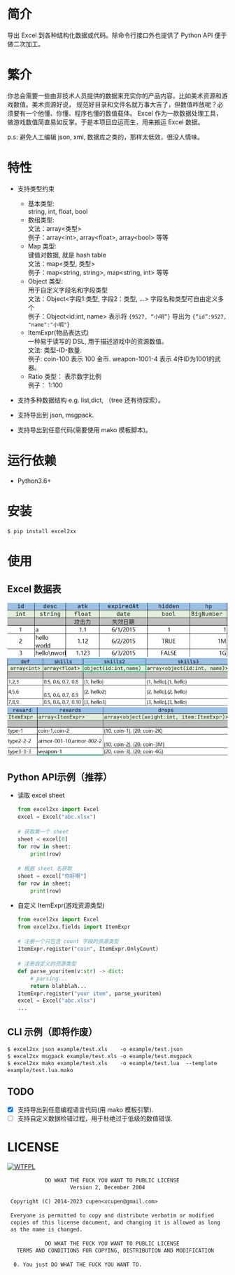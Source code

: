 # 简介
导出 Excel 到各种结构化数据或代码。除命令行接口外也提供了
 Python API 便于做二次加工。


# 繁介
你总会需要一些由非技术人员提供的数据来充实你的产品内容，比如美术资源和游戏数值。美术资源好说，
规范好目录和文件名就万事大吉了，但数值咋放呢？必须要有一个他懂、你懂、程序也懂的数值载体。
Excel 作为一款数据处理工具，做游戏数值简直易如反掌。于是本项目应运而生，用来搬运 Excel 数据。

 p.s: 避免人工编辑 json, xml, 数据库之类的，那样太低效，很没人情味。


# 特性
 - 支持类型约束
    - 基本类型:  
      string, int, float, bool
    - 数组类型:  
      文法：array\<类型\>  
      例子：array\<int\>, array\<float\>, array\<bool\> 等等
    - Map 类型:  
      键值对数据, 就是 hash table  
      文法：map\<类型, 类型\>  
      例子：map\<string, string\>, map\<string, int\> 等等
    - Object 类型:  
      用于自定义字段名和字段类型  
      文法：Object\<字段1:类型, 字段2：类型, ...\> 字段名和类型可自由定义多个  
      例子：Object\<id:int, name\>  表示将 `{9527, “小明”}` 导出为 `{“id”:9527, "name":"小明"}`
    - ItemExpr(物品表达式)  
      一种易于读写的 DSL, 用于描述游戏中的资源数值。  
      文法: 类型-ID-数量.  
      例子: coin-100 表示 100 金币.  weapon-1001-4 表示 4件ID为1001的武器。
    - Ratio 类型： 表示数字比例  
      例子： 1:100

 - 支持多种数据结构 e.g. list,dict, （tree 还有待探索）。
 - 支持导出到 json, msgpack.
 - 支持导出到任意代码(需要使用 mako 模板脚本)。


# 运行依赖

  * Python3.6+

# 安装
```
$ pip install excel2xx
```

# 使用

## Excel 数据表 
![eg1](assets/eg1.jpg)
![eg2](assets/eg2.jpg)
![eg3](assets/eg3.jpg)

## Python API示例（推荐）

* 读取 excel sheet
    ```python
    from excel2xx import Excel
    excel = Excel("abc.xlsx")

    # 获取第一个 sheet
    sheet = excel[0]
    for row in sheet:
        print(row)
        
    # 根据 sheet 名获取
    sheet = excel["你好啊"]
    for row in sheet:
        print(row)
    ```
* 自定义 ItemExpr(游戏资源类型)
    ```python
    from excel2xx import Excel
    from excel2xx.fields import ItemExpr

    # 注册一个只包含 count 字段的资源类型
    ItemExpr.register("coin", ItemExpr.OnlyCount)

    # 注册自定义的资源类型
    def parse_youritem(v:str) -> dict:
        # parsing...
        return blahblah...
    ItemExpr.register("your item", parse_youritem)
    excel = Excel("abc.xlsx")
    ...
    ```


## CLI 示例（即将作废）
```
$ excel2xx json example/test.xls    -o example/test.json
$ excel2xx msgpack example/test.xls -o example/test.msgpack
$ excel2xx mako example/test.xls    -o example/test.lua  --template example/test.lua.mako
```

## TODO
 * [x] 支持导出到任意编程语言代码(用 mako 模板引擎).
 * [ ] 支持自定义数据检错过程，用于杜绝过于低级的数值错误.

# LICENSE
<a href="https://www.wtfpl.net/">
    <img src="http://www.wtfpl.net/wp-content/uploads/2012/12/wtfpl-badge-1.png"
         width="88"
         height="31"
         alt="WTFPL" />
</a>

```text
            DO WHAT THE FUCK YOU WANT TO PUBLIC LICENSE
                    Version 2, December 2004

 Copyright (C) 2014-2023 cupen<xcupen@gmail.com>

 Everyone is permitted to copy and distribute verbatim or modified
 copies of this license document, and changing it is allowed as long
 as the name is changed.

            DO WHAT THE FUCK YOU WANT TO PUBLIC LICENSE
   TERMS AND CONDITIONS FOR COPYING, DISTRIBUTION AND MODIFICATION

  0. You just DO WHAT THE FUCK YOU WANT TO.
```
